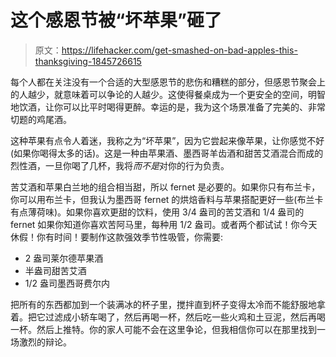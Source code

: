 # 这个感恩节被“坏苹果”砸了

> 原文：<https://lifehacker.com/get-smashed-on-bad-apples-this-thanksgiving-1845726615>

每个人都在关注没有一个合适的大型感恩节的悲伤和糟糕的部分，但感恩节聚会上的人越少，就意味着可以争论的人越少。这使得餐桌成为一个更安全的空间，明智地饮酒，让你可以比平时喝得更醉。幸运的是，我为这个场景准备了完美的、非常切题的鸡尾酒。



这种苹果有点令人着迷，我称之为“坏苹果”，因为它尝起来像苹果，让你感觉不好(如果你喝得太多的话)。这是一种由苹果酒、墨西哥羊齿酒和甜苦艾酒混合而成的烈性酒，一旦你喝了几杯，我将*而不是*对你的行为负责。

苦艾酒和苹果白兰地的组合相当甜，所以 fernet 是必要的。如果你只有布兰卡，你可以用布兰卡，但我认为墨西哥 fernet 的烘焙香料与苹果搭配更好一些(布兰卡有点薄荷味)。如果你喜欢更甜的饮料，使用 3/4 盎司的苦艾酒和 1/4 盎司的 fernet 如果你知道你喜欢苦阿马里，每种用 1/2 盎司。或者两个都试试！你今天休假！你有时间！要制作这款强效季节性吸管，你需要:

*   2 盎司莱尔德苹果酒
*   半盎司甜苦艾酒
*   1/2 盎司墨西哥费尔内

把所有的东西都加到一个装满冰的杯子里，搅拌直到杯子变得太冷而不能舒服地拿着。把它过滤成小轿车喝了，然后再喝一杯，然后吃一些火鸡和土豆泥，然后再喝一杯。然后上推特。你的家人可能不会在这里争论，但我相信你可以在那里找到一场激烈的辩论。
